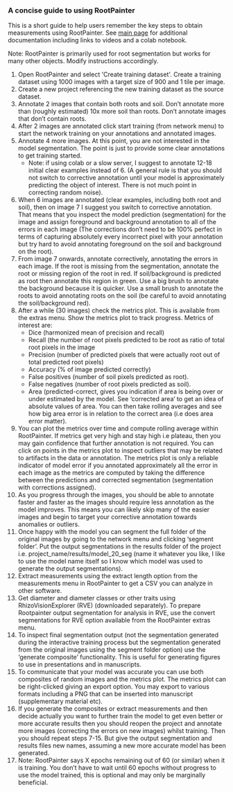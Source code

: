 ### A concise guide to using RootPainter

This is a short guide to help users remember the key steps to obtain measurements using RootPainter.  See [main page](https://github.com/Abe404/root_painter) for additional documentation including links to videos and a colab notebook.

Note: RootPainter is primarily used for root segmentation but works for many other objects. Modify instructions accordingly.

1. Open RootPainter and select 'Create training dataset'. Create a training dataset using 1000 images with a target size of 900 and 1 tile per image.
2. Create a new project referencing the new training dataset as the source dataset.
3. Annotate 2 images that contain both roots and soil. Don’t annotate more than (roughly estimated) 10x more soil than roots. Don’t annotate images that don’t contain roots.
4. After 2 images are annotated click start training (from network menu) to start the network training on your annotations and annotated images.
5. Annotate 4 more images. At this point, you are not interested in the model segmentation. The point is just to provide some clear annotations to get training started. 
    - Note: if using colab or a slow server, I suggest to annotate 12-18 initial clear examples instead of 6. (A general rule is that you should not switch to corrective annotation until your model is approximately predicting the object of interest. There is not much point in correcting random noise).
7. When 6 images are annotated (clear examples, including both root and soil), then on image 7 I suggest you switch to corrective annotation. That means that you inspect the model prediction (segmentation) for the image and assign foreground and background annotation to all of the errors in each image (The corrections don’t need to be 100% perfect in terms of capturing absolutely every incorrect pixel with your annotation but try hard to avoid annotating foreground on the soil and background on the root).
8. From image 7 onwards, annotate correctively, annotating the errors in each image. If the root is missing from the segmentation, annotate the root or missing region of the root in red. If soil/background is predicted as root then annotate this region in green. Use a big brush to annotate the background because it is quicker. Use a small brush to annotate the roots to avoid annotating roots on the soil (be careful to avoid annotating the soil/background red).
9. After a while (30 images) check the metrics plot. This is available from the extras menu. Show the metrics plot to track progress. Metrics of interest are:
    - Dice (harmonized mean of precision and recall)
    - Recall (the number of root pixels predicted to be root as ratio of total root pixels in the image
    - Precision (number of predicted pixels that were actually root out of total predicted root pixels)
    - Accuracy (% of image predicted correctly)
    - False positives (number of soil pixels predicted as root).
    - False negatives (number of root pixels predicted as soil).
    - Area (predicted-correct, gives you indication if area is being over or under estimated by the model. See ‘corrected area’ to get an idea of absolute values of area. You can then take rolling averages and see how big area error is in relation to the correct area (i.e does area error matter).
10. You can plot the metrics over time and compute rolling average within RootPainter. If metrics get very high and stay high i.e plateau, then you may gain confidence that further annotation is not required. You can click on points in the metrics plot to inspect outliers that may be related to artifacts in the data or annotation. The metrics plot is only a reliable indicator of model error if you annotated approximately all the error in each image as the metrics are computed by taking the difference between the predictions and corrected segmentation (segmentation with corrections assigned).
11. As you progress through the images, you should be able to annotate faster and faster as the images should require less annotation as the model improves. This means you can likely skip many of the easier images and begin to target your corrective annotation towards anomalies or outliers.
12. Once happy with the model you can segment the full folder of the original images by going to the network menu and clicking ‘segment folder’. Put the output segmentations in the results folder of the project i.e. project_name/results/model_20_seg (name it whatever you like, I like to use the model name itself so I know which model was used to generate the output segmentations).
13. Extract measurements using the extract length option from the measurements menu in RootPainter to get a CSV you can analyze in other software.
14. Get diameter and diameter classes or other traits using RhizoVisionExplorer (RVE) (downloaded separately). To prepare Rootpainter output segmentation for analysis in RVE, use the convert segmentations for RVE option available from the RootPainter extras menu.
15. To inspect final segmentation output (not the segmentation generated during the interactive training process but the segmentation generated from the original images using the segment folder option) use the ‘generate composite’ functionality. This is useful for generating figures to use in presentations and in manuscripts. 
16. To communicate that your model was accurate you can use both composites of random images and the metrics plot. The metrics plot can be right-clicked giving an export option. You may export to various formats including a PNG that can be inserted into manuscript (supplementary material etc).
17. If you generate the composites or extract measurements and then decide actually you want to further train the model to get even better or more accurate results then you should reopen the project and annotate more images (correcting the errors on new images) whilst training. Then you should repeat steps 7-15. But give the output segmentation and results files new names, assuming a new more accurate model has been generated.
18. Note: RootPainter says X epochs remaining out of 60 (or similar) when it is training. You don’t have to wait until 60 epochs without progress to use the model trained, this is optional and may only be marginally beneficial.






